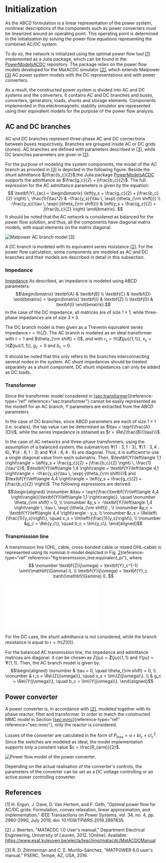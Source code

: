 # Initialization

As the ABCD formulation is a linear representation of the power system,
nonlinear descriptions of the components such as power converters must
be linearized around an operating point. This operating point is
determined in the initialisation by solving the power flow equations
representing the combined AC/DC system.

To do so, the network is initialized using the optimal power flow tool
[[1]](#1) implemented as a Julia package, which can be found
in the [PowerModelsACDC](https://github.com/Electa-Git/PowerModelsACDC.jl) repository. The
package relies on the power flow models developed for the MatACDC
simulator [[2]](#2), which extends Matpower
[[3]](#3) AC power system models with the DC
representations and with power converters.

As a result, the constructed power system is divided into AC and DC
systems and the converters. It contains AC and DC branches and buses,
converters, generators, loads, shunts and storage elements. Components
implemented in this electromagnetic stability simulator are represented
using their equivalent models for the purpose of the power flow
analysis.

## AC and DC branches

AC and DC branches represent three-phase AC and DC connections between
buses respectively. Branches are grouped inside AC or DC grids (zones).
AC branches are defined with parameters described in
[[3]](#3), while DC branches parameters are given in
[[2]](#2).

For the purpose of modeling the system components, the model of the AC
branch as provided in [[3]](#3) is depicted in the following figure. Beside the shunt admittance
$j\frac{b_c}{2}$,the Julia package [PowerModelsACDC](https://github.com/Electa-Git/PowerModelsACDC.jl) supports the admittance as
$\frac{g_c}{2} + j\frac{b_c}{2}$. The full expression for the AC
admittance parameters is given by the equation:
$$ \textbf{Y}_{ac} = \begin{bmatrix}
    \left(y_s + \frac{g_c}{2} + j\frac{b_c}{2} \right) \, \frac{1}{\tau^2} & -\frac{y_s}{\tau \, \exp(-j\theta_{\rm shift})} \\
    -\frac{y_s}{\tau \, \exp(-j\theta_{\rm shift})} & \left(y_s + \frac{g_c}{2} + j\frac{b_c}{2} \right) 
    \end{bmatrix}.
$$ It should be noted that the AC network is
considered as balanced for the power flow solution, and thus, all the
components have diagonal matrix models, with equal elements on the
matrix diagonal. 

![Matpower AC branch model
[[3]](#3).](pictures/power_flow/branch_ac.png)

A DC branch is modeled with its equivalent series resistance
[[2]](#2). For the power flow calculation, some components
are modeled as AC and DC branches and their models are described in
detail in this subsection.

### Impedance
[Impedance](@ref)
As described, an impedance is modeled using ABCD
parameters: $$\begin{bmatrix}
    \textbf{A} & \textbf{B} \\
    \textbf{C} & \textbf{D}
    \end{bmatrix} = 
    \begin{bmatrix}
    \textbf{I} & \textbf{Z} \\
    \textbf{0} & \textbf{I}
    \end{bmatrix}.$$ In the case of the DC impedance, all matrices are
of size $1 \times 1$, while three-phase impedances are of size
$3 \times 3$.

The DC branch model is then given as a Thevenin equivalent series
impedance $r = \Re\{Z\}$. The AC branch is modeled as an ideal
transformer with $\tau = 1$ and $\theta_{\rm shift} = 0$, and with
$r_s = \Re\{\textbf{Z}(j\omega)\left\langle 1,1 \right\rangle\}$,
$x_s = \Im\{\textbf{Z}(j\omega)\left\langle 1,1 \right\rangle\}$,
$g_c = 0$ and $b_c = 0$.

It should be noted that this only refers to the branches interconnecting
several nodes in the system. AC shunt impedances should be treated
separately as a shunt component. DC shunt impedances can only be added
as DC loads.

### Transformer

Since the transformer model considered in
[\[sec:transformer\]](#sec:transformer){reference-type="ref"
reference="sec:transformer"} cannot be easily represented as the modelf for an AC branch, Y parameters are extracted from
the ABCD parameters.

In the case of DC branches, since ABCD parameters are each of size
$1 \times 1$ (i.e. scalars), the tap value can be determined as
$\tau = \sqrt{\frac{A}{D}}$, while the series impedance is obtained as
$r = \Re\{\frac{B}{\tau}\}$.

In the case of AC networks and three-phase transformers, using the
assumption of a balanced system, the submatrices
$\textbf{Y}\left\langle 1:3, 1:3 \right\rangle$,
$\textbf{Y}\left\langle 1:3, 4:6 \right\rangle$,
$\textbf{Y}\left\langle 4:6, 1:3 \right\rangle$ and
$\textbf{Y}\left\langle 4:6, 4:6 \right\rangle$ are diagonal. Thus, it
is sufficient to use a single diagonal value from each submatrix. Then,
$\textbf{Y}\left\langle 1,1 \right\rangle = \left(y_s + \frac{g_c}{2} + j\frac{b_c}{2} \right) \, \frac{1}{\tau^2}$,
$\textbf{Y}\left\langle 1,4 \right\rangle = \textbf{Y}\left\langle 4,1 \right\rangle = -\frac{y_s}{\tau \, \exp(-j\theta_{\rm shift})}$
and
$\textbf{Y}\left\langle 4,4 \right\rangle = \left(y_s + \frac{g_c}{2} + j\frac{b_c}{2} \right)$.
The following expressions are derived: $$\begin{aligned}
\nonumber &\tau = \sqrt{\frac{\textbf{Y}\left\langle 4,4 \right\rangle}{\textbf{Y}\left\langle 1,1 \right\rangle}}, \quad
\nonumber \theta_{\rm shift} = 0, \\
\nonumber &y_s = -\textbf{Y}\left\langle 1,4 \right\rangle \, \tau \, \exp(-j\theta_{\rm shift}) , \\
\nonumber &y_c = \textbf{Y}\left\langle 4,4 \right\rangle - y_s, \\
\nonumber &r_s = \Re\left\{\frac{1}{y_s}\right\}, \quad x_s = \Im\left\{\frac{1}{y_s}\right\}, \\
\nonumber &g_c = \Re\{y_c\}, \quad b_c = \Im\{y_c\}.
\end{aligned}$$

### Transmission line

A transmission line (OHL, cable, cross-bonded cable or mixed OHL-cable)
is represented using its nominal $\pi$-model depicted in Fig.
[2](#fig:transmission_line:equivalent_pi){reference-type="ref"
reference="fig:transmission_line:equivalent_pi"}, where
$$ 
\nonumber \textbf{Z}(j\omega) = \textbf{Y}_c^{-1} \sinh(\mathbf{\Gamma} l), \\
\textbf{Y}(j\omega) = \textbf{Y}_c \tanh(\mathbf{\Gamma} l).
$$

![Nominal $\pi$-model of the transmission
line.](pictures/transmission_line/nominal-PI.pdf)

For the DC case, the shunt admittance is not considered, while the
branch resistance is equal to $r = \Re\{Z(0)\}$.

For the balanced AC transmission line, the impedance and admittance
matrices are diagonal. It can be chosen as
$Z(j\omega) = \textbf{Z}(j\omega) \left\langle 1,1 \right\rangle$ and
$Y(j\omega) = \textbf{Y}\left\langle 1,1 \right\rangle$. Then, the AC
branch model is given by: $$\begin{aligned}
\nonumber & \tau = 0, \quad \theta_{\rm shift} = 0, \\
\nonumber & r_s = \Re\{Z(j\omega)\}, \quad x_s = \Im\{Z(j\omega)\}, \\
& g_c = \Re\{Y(j\omega)\}, \quad b_c = \Im\{Y(j\omega)\}.
\end{aligned}$$



## Power converter

A power converter is, in accordance with [[2]](#2), modeled
together with its phase reactor, filter and transformer. In order to
match the constructed MMC model in Section
[\[sec:mmc\]](#sec:mmc){reference-type="ref" reference="sec:mmc"}, only
the reactor is considered.

Losses of the converter are calculated in the form of
$P_{loss} = a + b I_c + c I_c^2$. Since the switches are modeled as
ideal, the model implementation supports only a constant value
$c = \frac{R_{arm}}{2}$.

![Power flow model of the power
converter.](pictures/power_flow/converter_pf.png)

Depending on the actual realisation of the converter's controls, the
parameters of the converter can be set as a DC voltage controlling or an
active power controlling converter.

## References

<a id="1">[1]</a>  H. Ergun, J. Dave, D. Van Hertem, and F. Geth, "Optimal power flow for AC/DC grids: Formulation, convex relaxation, linear approximation, and implementation," IEEE Transactions on Power Systems, vol. 34, no. 4, pp. 2980-2990, July 2019, doi: 10.1109/TPWRS.2019.2897835.

<a id="2">[2]</a> J. Beerten, "MATACDC 1.0 User's manual," Department Electrical Engineering, University of Leuven, 2012. [Online]. Available: https://www.esat.kuleuven.be/electa/teaching/matacdc/MatACDCManual

<a id="3">[3]</a> R. D. Zimmerman and C. E. Murillo-Sánchez, "MATPOWER 6.0 user's manual," PSERC, Tempe, AZ, USA, 2016.


